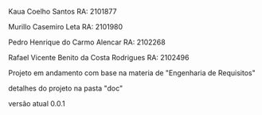 Kaua Coelho Santos RA: 2101877

Murillo Casemiro Leta RA: 2101980

Pedro Henrique do Carmo Alencar RA: 2102268

Rafael Vicente Benito da Costa Rodrigues RA: 2102496

Projeto em andamento com base na materia de "Engenharia de Requisitos"

detalhes do projeto na pasta "doc"

versão atual 0.0.1
